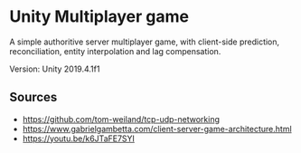 # Unity Multiplayer game

A simple authoritive server multiplayer game, with client-side prediction, reconciliation, entity interpolation and lag compensation.

Version: Unity 2019.4.1f1

## Sources
- https://github.com/tom-weiland/tcp-udp-networking
- https://www.gabrielgambetta.com/client-server-game-architecture.html
- https://youtu.be/k6JTaFE7SYI
